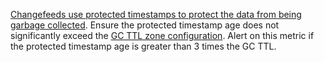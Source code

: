 <a href="https://www.cockroachlabs.com/docs/stable/monitor-and-debug-changefeeds#protected-timestamp-and-garbage-collection-monitoring">Changefeeds use protected timestamps to protect the data from being garbage collected</a>. Ensure the protected timestamp age does not significantly exceed the <a href="https://www.cockroachlabs.com/docs/stable/configure-replication-zones#replication-zone-variables">GC TTL zone configuration</a>. Alert on this metric if the protected timestamp age is greater than 3 times the GC TTL.